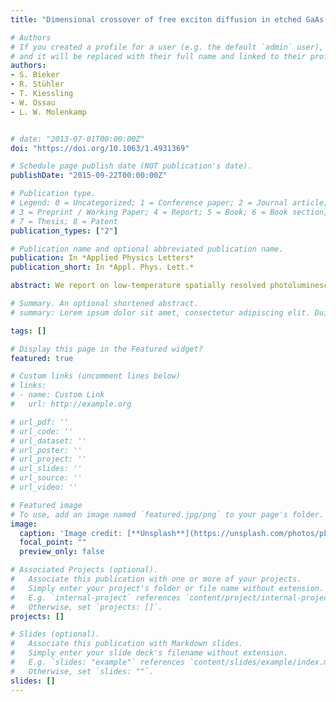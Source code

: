 ```yaml
---
title: "Dimensional crossover of free exciton diffusion in etched GaAs wire structures"

# Authors
# If you created a profile for a user (e.g. the default `admin` user), write the username (folder name) here 
# and it will be replaced with their full name and linked to their profile.
authors:
- S. Bieker
- R. Stühler
- T. Kiessling 
- W. Ossau
- L. W. Molenkamp


# date: "2013-07-01T00:00:00Z"
doi: "https://doi.org/10.1063/1.4931369"

# Schedule page publish date (NOT publication's date).
publishDate: "2015-09-22T00:00:00Z"

# Publication type.
# Legend: 0 = Uncategorized; 1 = Conference paper; 2 = Journal article;
# 3 = Preprint / Working Paper; 4 = Report; 5 = Book; 6 = Book section;
# 7 = Thesis; 8 = Patent
publication_types: ["2"]

# Publication name and optional abbreviated publication name.
publication: In *Applied Physics Letters*
publication_short: In *Appl. Phys. Lett.*

abstract: We report on low-temperature spatially resolved photoluminescence spectroscopy to study the diffusion of free excitons in etched wire structures of high-purity GaAs. We assess the stationary diffusion profiles by the free exciton second LO-phonon replica to circumvent the inherent interpretation ambiguities of the previously investigated free exciton zero-phonon line. Moreover, strictly resonant optical excitation prevents the distortion of the diffusion profiles due to local heating in the carrier system. We observe a dimensional crossover from 2D to 1D exciton diffusion when the lateral wire width falls below the diffusion length.

# Summary. An optional shortened abstract.
# summary: Lorem ipsum dolor sit amet, consectetur adipiscing elit. Duis posuere tellus ac convallis placerat. Proin tincidunt magna sed ex sollicitudin condimentum.

tags: []

# Display this page in the Featured widget?
featured: true

# Custom links (uncomment lines below)
# links:
# - name: Custom Link
#   url: http://example.org

# url_pdf: ''
# url_code: ''
# url_dataset: ''
# url_poster: ''
# url_project: ''
# url_slides: ''
# url_source: ''
# url_video: ''

# Featured image
# To use, add an image named `featured.jpg/png` to your page's folder. 
image:
  caption: 'Image credit: [**Unsplash**](https://unsplash.com/photos/pLCdAaMFLTE)'
  focal_point: ""
  preview_only: false

# Associated Projects (optional).
#   Associate this publication with one or more of your projects.
#   Simply enter your project's folder or file name without extension.
#   E.g. `internal-project` references `content/project/internal-project/index.md`.
#   Otherwise, set `projects: []`.
projects: []

# Slides (optional).
#   Associate this publication with Markdown slides.
#   Simply enter your slide deck's filename without extension.
#   E.g. `slides: "example"` references `content/slides/example/index.md`.
#   Otherwise, set `slides: ""`.
slides: []
---
```

